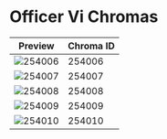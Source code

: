 # Officer Vi Chromas

| Preview | Chroma ID |
|---------|-----------|
| ![254006](https://raw.communitydragon.org/latest/plugins/rcp-be-lol-game-data/global/default/v1/champion-chroma-images/254/254006.png) | 254006 |
| ![254007](https://raw.communitydragon.org/latest/plugins/rcp-be-lol-game-data/global/default/v1/champion-chroma-images/254/254007.png) | 254007 |
| ![254008](https://raw.communitydragon.org/latest/plugins/rcp-be-lol-game-data/global/default/v1/champion-chroma-images/254/254008.png) | 254008 |
| ![254009](https://raw.communitydragon.org/latest/plugins/rcp-be-lol-game-data/global/default/v1/champion-chroma-images/254/254009.png) | 254009 |
| ![254010](https://raw.communitydragon.org/latest/plugins/rcp-be-lol-game-data/global/default/v1/champion-chroma-images/254/254010.png) | 254010 |